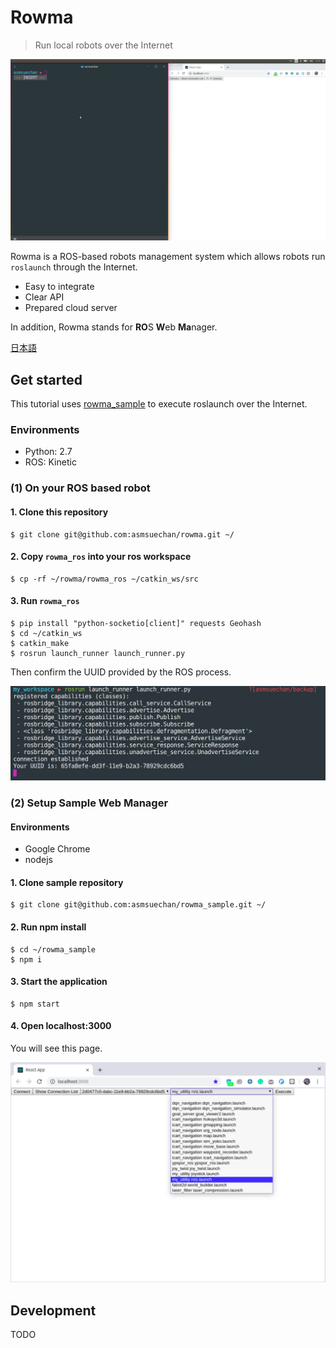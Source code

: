 # Rowma
> Run local robots over the Internet

![gifimg](/doc/images/overview.gif)

Rowma is a ROS-based robots management system which allows robots run `roslaunch` through the Internet.

* Easy to integrate
* Clear API
* Prepared cloud server

In addition, Rowma stands for **RO**S **W**eb **Ma**nager.

[日本語](/doc/README.ja.md)

## Get started
This tutorial uses [rowma_sample](https://github.com/asmsuechan/rowma_sample) to execute roslaunch over the Internet.

### Environments
* Python: 2.7
* ROS: Kinetic

### (1) On your ROS based robot
#### 1. Clone this repository
```
$ git clone git@github.com:asmsuechan/rowma.git ~/
```

#### 2. Copy `rowma_ros` into your ros workspace

```
$ cp -rf ~/rowma/rowma_ros ~/catkin_ws/src
```

#### 3. Run `rowma_ros`
```
$ pip install "python-socketio[client]" requests Geohash
$ cd ~/catkin_ws
$ catkin_make
$ rosrun launch_runner launch_runner.py
```

Then confirm the UUID provided by the ROS process.

![img1](/doc/images/rosrun.png)

### (2) Setup Sample Web Manager
#### Environments
* Google Chrome
* nodejs

#### 1. Clone sample repository
```
$ git clone git@github.com:asmsuechan/rowma_sample.git ~/
```

#### 2. Run npm install
```
$ cd ~/rowma_sample
$ npm i
```

#### 3. Start the application
```
$ npm start
```

#### 4. Open localhost:3000
You will see this page.

![img2](/doc/images/sample-application.png)

## Development
TODO
